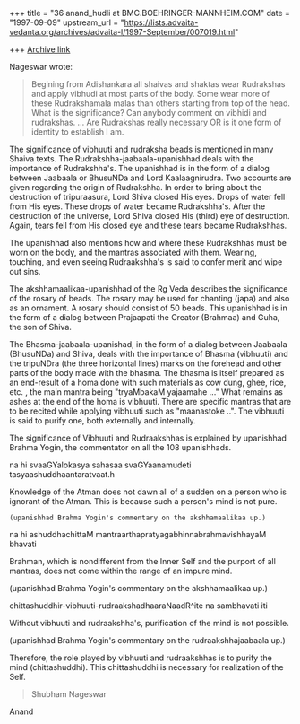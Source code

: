 +++
title = "36 anand_hudli at BMC.BOEHRINGER-MANNHEIM.COM"
date = "1997-09-09"
upstream_url = "https://lists.advaita-vedanta.org/archives/advaita-l/1997-September/007019.html"

+++
[Archive link](https://lists.advaita-vedanta.org/archives/advaita-l/1997-September/007019.html)

   Nageswar wrote:

>Begining from Adishankara all shaivas and shaktas wear Rudrakshas and apply
>vibhudi at most parts of the body.  Some wear more of these Rudrakshamala
>malas than others starting from top of the head.    What is the significance?
>Can anybody comment on vibhidi and rudrakshas.
>...
>Are Rudrakshas really necessary OR is it  one form of identity to establish I
>am.

  The significance of vibhuuti and rudraksha beads is mentioned in many
  Shaiva texts. The Rudrakshha-jaabaala-upanishhad deals with the importance
  of Rudrakshha's. The upanishhad is in the form of a dialog between Jaabaala
  or BhusuNDa and Lord Kaalaagnirudra. Two accounts are given regarding the
  origin of Rudrakshha. In order to bring about the destruction of
  tripuraasura, Lord Shiva closed His eyes. Drops of water fell from His eyes.
  These drops of water became Rudrakshha's. After the destruction of the
  universe, Lord Shiva closed His (third) eye of destruction. Again, tears
  fell from His closed eye and these tears became Rudrakshhas.

  The upanishhad also mentions how and where these Rudrakshhas must be worn
  on the body, and the mantras associated with them. Wearing, touching, and
  even seeing Rudraakshha's is said to confer merit and wipe out sins.

  The akshhamaalikaa-upanishhad of the Rg Veda describes the significance
  of the rosary of beads. The rosary may be used for chanting (japa) and
  also as an ornament. A rosary should consist of 50 beads. This upanishhad
  is in the form of a dialog between Prajaapati the Creator (Brahmaa) and
  Guha, the son of Shiva.

  The Bhasma-jaabaala-upanishad, in the form of a dialog between Jaabaala
  (BhusuNDa) and Shiva, deals with the importance of Bhasma (vibhuuti) and
  the tripuNDra (the three horizontal lines) marks on the forehead and
  other parts of the body made with the bhasma. The bhasma is itself
  prepared as an end-result of a homa done with such materials as
  cow dung, ghee, rice, etc. , the main mantra being "tryaMbakaM
  yajaamahe ..." What remains as ashes at the end of the homa is vibhuuti.
  There are specific mantras that are to be recited while applying vibhuuti
  such as "maanastoke ..". The vibhuuti is said to  purify one, both
  externally and internally.

  The significance of Vibhuuti and Rudraakshhas is explained by upanishhad
  Brahma Yogin, the commentator on all the 108 upanishhads.

  na hi svaaGYalokasya sahasaa svaGYaanamudeti tasyaashuddhaantaratvaat.h

  Knowledge of the Atman does not dawn all of a sudden on a person who is
  ignorant of the Atman. This is because such a person's mind is not pure.

    (upanishhad Brahma Yogin's commentary on the akshhamaalikaa up.)

  na hi ashuddhachittaM mantraarthapratyagabhinnabrahmavishhayaM bhavati

  Brahman, which is nondifferent from the Inner Self and the purport of all
  mantras, does not come within the range of an impure mind.

   (upanishhad Brahma Yogin's commentary on the akshhamaalikaa up.)

   chittashuddhir-vibhuuti-rudraakshadhaaraNaadR^ite na sambhavati iti

  Without vibhuuti and rudraakshha's, purification of the mind is not
  possible.

  (upanishhad Brahma Yogin's commentary on the rudraakshhajaabaala up.)

  Therefore, the role played by vibhuuti and rudraakshhas is to purify the
  mind (chittashuddhi). This chittashuddhi is necessary for realization of
  the Self.


  >Shubham                                                     Nageswar


  Anand

